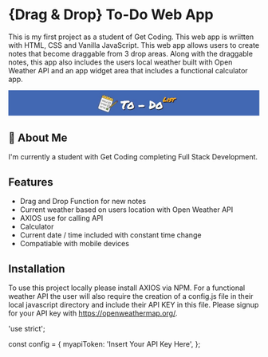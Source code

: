
# {Drag & Drop} To-Do Web App

This is my first project as a student of Get Coding. This web app is wriitten with HTML, CSS and Vanilla JavaScript.
This web app allows users to create notes that become draggable from 3 drop areas. Along with the draggable notes, this app also includes the users local weather built with Open Weather API and an app widget area that includes a functional calculator app.


![App Logo](images/todologo.jpg)


## 🚀 About Me
I'm currently a student with Get Coding completing Full Stack Development.


## Features

- Drag and Drop Function for new notes
- Current weather based on users location with Open Weather API
- AXIOS use for calling API
- Calculator
- Current date / time included with constant time change
- Compatiable with mobile devices


## Installation

To use this project locally please install AXIOS via NPM. For a functional weather API the user will also require the creation 
of a config.js file in their local javascript directory and include their API KEY in this file. Please signup for your API key with https://openweathermap.org/.


'use strict';

const config = {
  myapiToken: 'Insert Your API Key Here',
};


    